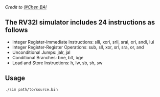 *Credit to [@Chen BAI](https://github.com/baichen318)*
## The RV32I simulator includes 24 instructions as follows
* Integer Register-Immediate Instructions:
            slli, xori, srli, srai, ori, andi, lui
* Integer Register-Register Operations:
            sub, sll, xor, srl, sra, or, and
* Unconditional Jumps:
            jalr, jal
* Conditional Branches:
            bne, blt, bge
* Load and Store Instructions:
            h, lw, sb, sh, sw

## Usage
`./sim path/to/source.bin`
